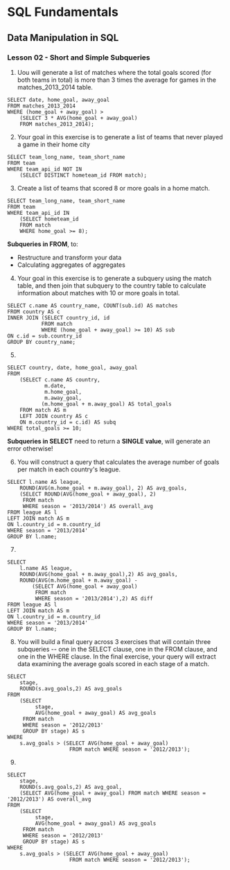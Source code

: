 # SQL Fundamentals

## Data Manipulation in SQL

### Lesson 02 - Short and Simple Subqueries

1) Uou will generate a list of matches where the total goals scored (for both teams in total) is more than 3 times the average for games in the matches_2013_2014 table.

```
SELECT date, home_goal, away_goal
FROM matches_2013_2014
WHERE (home_goal + away_goal) >
    (SELECT 3 * AVG(home_goal + away_goal)
    FROM matches_2013_2014); 
```

2) Your goal in this exercise is to generate a list of teams that never played a game in their home city

```
SELECT team_long_name, team_short_name
FROM team 
WHERE team_api_id NOT IN
    (SELECT DISTINCT hometeam_id FROM match);
```

3) Create a list of teams that scored 8 or more goals in a home match.

```
SELECT team_long_name, team_short_name
FROM team
WHERE team_api_id IN
	(SELECT hometeam_id 
    FROM match
    WHERE home_goal >= 8);
```

**Subqueries in FROM**, to:
- Restructure and transform your data
- Calculating aggregates of aggregates

4) Your goal in this exercise is to generate a subquery using the match table, and then join that subquery to the country table to calculate information about matches with 10 or more goals in total.

```
SELECT c.name AS country_name, COUNT(sub.id) AS matches
FROM country AS c
INNER JOIN (SELECT country_id, id 
           FROM match
           WHERE (home_goal + away_goal) >= 10) AS sub
ON c.id = sub.country_id
GROUP BY country_name;
```

5) 

```
SELECT country, date, home_goal, away_goal
FROM
	(SELECT c.name AS country, 
     	    m.date, 
     		m.home_goal, 
     		m.away_goal,
           (m.home_goal + m.away_goal) AS total_goals
    FROM match AS m
    LEFT JOIN country AS c
    ON m.country_id = c.id) AS subq
WHERE total_goals >= 10;
```

**Subqueries in SELECT** need to return a **SINGLE value**, will generate an error otherwise!

6) You will construct a query that calculates the average number of goals per match in each country's league.

```
SELECT l.name AS league,
    ROUND(AVG(m.home_goal + m.away_goal), 2) AS avg_goals,
    (SELECT ROUND(AVG(home_goal + away_goal), 2) 
     FROM match
     WHERE season = '2013/2014') AS overall_avg
FROM league AS l
LEFT JOIN match AS m
ON l.country_id = m.country_id
WHERE season = '2013/2014'
GROUP BY l.name;
```

7) 

```
SELECT
	l.name AS league,
	ROUND(AVG(home_goal + m.away_goal),2) AS avg_goals,
	ROUND(AVG(m.home_goal + m.away_goal) - 
		(SELECT AVG(home_goal + away_goal)
		 FROM match 
         WHERE season = '2013/2014'),2) AS diff
FROM league AS l
LEFT JOIN match AS m
ON l.country_id = m.country_id
WHERE season = '2013/2014'
GROUP BY l.name;
```

8) You will build a final query across 3 exercises that will contain three subqueries -- one in the SELECT clause, one in the FROM clause, and one in the WHERE clause. In the final exercise, your query will extract data examining the average goals scored in each stage of a match.

```
SELECT
	stage,
	ROUND(s.avg_goals,2) AS avg_goals
FROM
	(SELECT
		 stage,
         AVG(home_goal + away_goal) AS avg_goals
	 FROM match
	 WHERE season = '2012/2013'
	 GROUP BY stage) AS s
WHERE
	s.avg_goals > (SELECT AVG(home_goal + away_goal) 
                    FROM match WHERE season = '2012/2013');
```

9) 

```
SELECT 
	stage,
    ROUND(s.avg_goals,2) AS avg_goal,
    (SELECT AVG(home_goal + away_goal) FROM match WHERE season = '2012/2013') AS overall_avg
FROM 
	(SELECT
		 stage,
         AVG(home_goal + away_goal) AS avg_goals
	 FROM match
	 WHERE season = '2012/2013'
	 GROUP BY stage) AS s
WHERE
	s.avg_goals > (SELECT AVG(home_goal + away_goal) 
                    FROM match WHERE season = '2012/2013');
```
